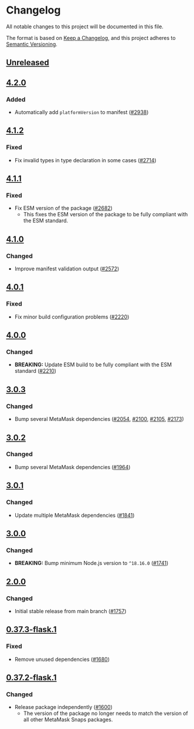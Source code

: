 # Changelog

All notable changes to this project will be documented in this file.

The format is based on [Keep a Changelog](https://keepachangelog.com/en/1.0.0/),
and this project adheres to [Semantic Versioning](https://semver.org/spec/v2.0.0.html).

## [Unreleased]

## [4.2.0]

### Added

- Automatically add `platformVersion` to manifest ([#2938](https://github.com/MetaMask/snaps/pull/2938))

## [4.1.2]

### Fixed

- Fix invalid types in type declaration in some cases ([#2714](https://github.com/MetaMask/snaps/pull/2714))

## [4.1.1]

### Fixed

- Fix ESM version of the package ([#2682](https://github.com/MetaMask/snaps/pull/2682))
  - This fixes the ESM version of the package to be fully compliant with the ESM
    standard.

## [4.1.0]

### Changed

- Improve manifest validation output ([#2572](https://github.com/MetaMask/snaps/pull/2572))

## [4.0.1]

### Fixed

- Fix minor build configuration problems ([#2220](https://github.com/MetaMask/snaps/pull/2220))

## [4.0.0]

### Changed

- **BREAKING:** Update ESM build to be fully compliant with the ESM standard ([#2210](https://github.com/MetaMask/snaps/pull/2210))

## [3.0.3]

### Changed

- Bump several MetaMask dependencies ([#2054](https://github.com/MetaMask/snaps/pull/2054), [#2100](https://github.com/MetaMask/snaps/pull/2100), [#2105](https://github.com/MetaMask/snaps/pull/2105), [#2173](https://github.com/MetaMask/snaps/pull/2173))

## [3.0.2]

### Changed

- Bump several MetaMask dependencies ([#1964](https://github.com/MetaMask/snaps/pull/1964))

## [3.0.1]

### Changed

- Update multiple MetaMask dependencies ([#1841](https://github.com/MetaMask/snaps/pull/1841))

## [3.0.0]

### Changed

- **BREAKING:** Bump minimum Node.js version to `^18.16.0` ([#1741](https://github.com/MetaMask/snaps/pull/1741))

## [2.0.0]

### Changed

- Initial stable release from main branch ([#1757](https://github.com/MetaMask/snaps/pull/1757))

## [0.37.3-flask.1]

### Fixed

- Remove unused dependencies ([#1680](https://github.com/MetaMask/snaps/pull/1680))

## [0.37.2-flask.1]

### Changed

- Release package independently ([#1600](https://github.com/MetaMask/snaps/pull/1600))
  - The version of the package no longer needs to match the version of all other
    MetaMask Snaps packages.

[Unreleased]: https://github.com/MetaMask/snaps/compare/@metamask/snaps-browserify-plugin@4.2.0...HEAD
[4.2.0]: https://github.com/MetaMask/snaps/compare/@metamask/snaps-browserify-plugin@4.1.2...@metamask/snaps-browserify-plugin@4.2.0
[4.1.2]: https://github.com/MetaMask/snaps/compare/@metamask/snaps-browserify-plugin@4.1.1...@metamask/snaps-browserify-plugin@4.1.2
[4.1.1]: https://github.com/MetaMask/snaps/compare/@metamask/snaps-browserify-plugin@4.1.0...@metamask/snaps-browserify-plugin@4.1.1
[4.1.0]: https://github.com/MetaMask/snaps/compare/@metamask/snaps-browserify-plugin@4.0.1...@metamask/snaps-browserify-plugin@4.1.0
[4.0.1]: https://github.com/MetaMask/snaps/compare/@metamask/snaps-browserify-plugin@4.0.0...@metamask/snaps-browserify-plugin@4.0.1
[4.0.0]: https://github.com/MetaMask/snaps/compare/@metamask/snaps-browserify-plugin@3.0.3...@metamask/snaps-browserify-plugin@4.0.0
[3.0.3]: https://github.com/MetaMask/snaps/compare/@metamask/snaps-browserify-plugin@3.0.2...@metamask/snaps-browserify-plugin@3.0.3
[3.0.2]: https://github.com/MetaMask/snaps/compare/@metamask/snaps-browserify-plugin@3.0.1...@metamask/snaps-browserify-plugin@3.0.2
[3.0.1]: https://github.com/MetaMask/snaps/compare/@metamask/snaps-browserify-plugin@3.0.0...@metamask/snaps-browserify-plugin@3.0.1
[3.0.0]: https://github.com/MetaMask/snaps/compare/@metamask/snaps-browserify-plugin@2.0.0...@metamask/snaps-browserify-plugin@3.0.0
[2.0.0]: https://github.com/MetaMask/snaps/compare/@metamask/snaps-browserify-plugin@0.37.3-flask.1...@metamask/snaps-browserify-plugin@2.0.0
[0.37.3-flask.1]: https://github.com/MetaMask/snaps/compare/@metamask/snaps-browserify-plugin@0.37.2-flask.1...@metamask/snaps-browserify-plugin@0.37.3-flask.1
[0.37.2-flask.1]: https://github.com/MetaMask/snaps/releases/tag/@metamask/snaps-browserify-plugin@0.37.2-flask.1
